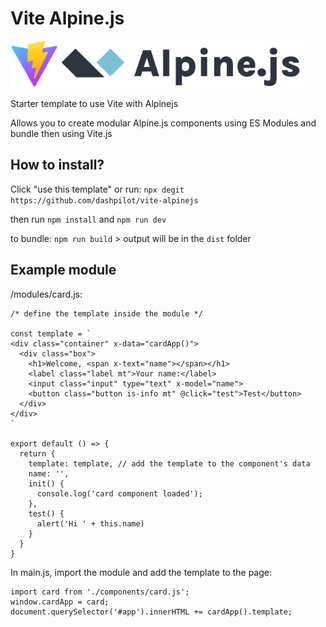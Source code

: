 # Vite Alpine.js

<img src="/favicon.svg" height="75" /><img src="/alpine.svg" height="75" />

Starter template to use Vite with Alpinejs

Allows you to create modular Alpine.js components using ES Modules and bundle then using Vite.js

## How to install?
Click "use this template" or run: `npx degit https://github.com/dashpilot/vite-alpinejs`

then run `npm install` and `npm run dev`

to bundle: `npm run build` > output will be in the `dist` folder

## Example module
/modules/card.js:

```
/* define the template inside the module */

const template = `
<div class="container" x-data="cardApp()">
  <div class="box">
    <h1>Welcome, <span x-text="name"></span></h1>
    <label class="label mt">Your name:</label>
    <input class="input" type="text" x-model="name">
    <button class="button is-info mt" @click="test">Test</button>
  </div>
</div>
`

export default () => {
  return {
    template: template, // add the template to the component's data
    name: '',
    init() {
      console.log('card component loaded');
    },
    test() {
      alert('Hi ' + this.name)
    }
  }
}
```

In main.js, import the module and add the template to the page:
```
import card from './components/card.js';
window.cardApp = card;
document.querySelector('#app').innerHTML += cardApp().template;
```
